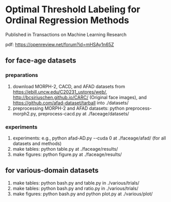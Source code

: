 # Optimal Threshold Labeling for Ordinal Regression Methods

Published in Transactions on Machine Learning Research

pdf: https://openreview.net/forum?id=mHSAy1n65Z

## for face-age datasets

### preparations
1. download MORPH-2, CACD, and AFAD datasets from https://ebill.uncw.edu/C20231_ustores/web/, http://bcsiriuschen.github.io/CARC/ (Original face images), and https://github.com/afad-dataset/tarball into ./datasets/
2. preprocessing MORPH-2 and AFAD datasets: python preprocess-morph2.py, preprocess-cacd.py at ./faceage/datasets/

### experiments
1. experiments: e.g., python afad-AD.py --cuda 0 at ./faceage/afad/ (for all datasets and methods)
2. make tables: python table.py at ./faceage/results/
3. make figures: python figure.py at ./faceage/results/

## for various-domain datasets

1. make tables: python bash.py and table.py in ./various/trials/
2. make tables: python bash.py and ratio.py in ./various/trials/
3. make figures: python bash.py and python plot.py at ./various/plot/